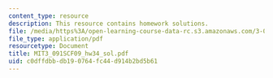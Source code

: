 ```yaml
---
content_type: resource
description: This resource contains homework solutions.
file: /media/https%3A/open-learning-course-data-rc.s3.amazonaws.com/3-091sc-introduction-to-solid-state-chemistry-fall-2010/c0dffdbbdb190764fc44d914b2bd5b61_MIT3_091SCF09_hw34_sol.pdf
file_type: application/pdf
resourcetype: Document
title: MIT3_091SCF09_hw34_sol.pdf
uid: c0dffdbb-db19-0764-fc44-d914b2bd5b61
---
```

